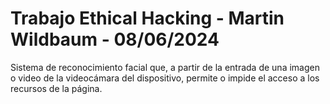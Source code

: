 # Trabajo Ethical Hacking - Martin Wildbaum - 08/06/2024 
Sistema de reconocimiento facial que, a partir de la entrada de una imagen o video de la videocámara del dispositivo, permite o impide el acceso a los recursos de la página.
